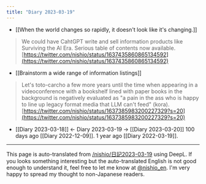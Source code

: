 ```yaml
---
title: "Diary 2023-03-19"
---
```


- [[When the world changes so rapidly, it doesn't look like it's changing.]]

> We could have CahtGPT write and sell information products like Surviving the AI Era.
> Serious table of contents now available.
[https://twitter.com/nishio/status/1637435860865134592](https://twitter.com/nishio/status/1637435860865134592)

- [[Brainstorm a wide range of information listings]]

> Let's toto-carcho a few more years until the time when appearing in a videoconference with a bookshelf lined with paper books in the background is negatively evaluated as "a pain in the ass who is happy to line up legacy format media that LLM can't feed" (kora).
[https://twitter.com/nishio/status/1637385983200227329?s=20](https://twitter.com/nishio/status/1637385983200227329?s=20)



- [[Diary 2023-03-18]] ← Diary 2023-03-19 → [[Diary 2023-03-20]]
100 days ago [[Diary 2022-12-09]].
1 year ago [[Diary 2022-03-19]].
---
This page is auto-translated from [/nishio/日記2023-03-19](https://scrapbox.io/nishio/日記2023-03-19) using DeepL. If you looks something interesting but the auto-translated English is not good enough to understand it, feel free to let me know at [@nishio_en](https://twitter.com/nishio_en). I'm very happy to spread my thought to non-Japanese readers.